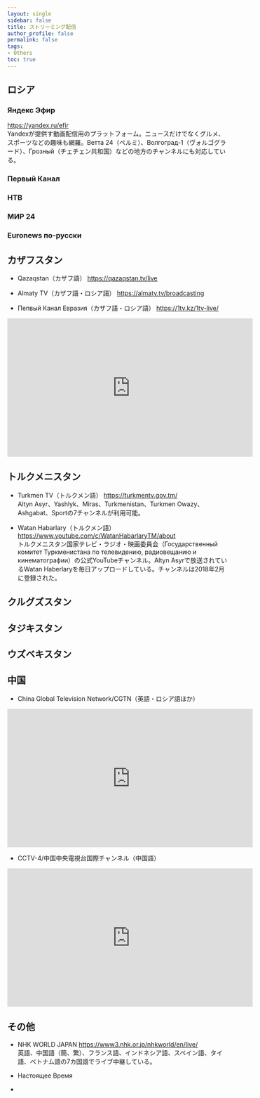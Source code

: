 ```yaml
---
layout: single
sidebar: false
title: ストリーミング配信
author_profile: false
permalink: false
tags:
- Others
toc: true
---
```

## ロシア
### Яндекс Эфир 
<a href="https://yandex.ru/efir">https://yandex.ru/efir</a><br>
Yandexが提供す動画配信用のプラットフォーム。ニュースだけでなくグルメ、スポーツなどの趣味も網羅。Ветта 24（ペルミ）、Волгоград-1（ヴォルゴグラード）、Грозный（チェチェン共和国）などの地方のチャンネルにも対応している。

### Первый Канал
### НТВ
### МИР 24
### Euronews по-русски

## カザフスタン
- Qazaqstan（カザフ語）
 <a href="https://qazaqstan.tv/live">https://qazaqstan.tv/live</a>


- Almaty TV（カザフ語・ロシア語）
<a href="https://almaty.tv/broadcasting">https://almaty.tv/broadcasting</a>

- Пепвый Канал Евразия（カザフ語・ロシア語）
<a href="https://1tv.kz/1tv-live/">https://1tv.kz/1tv-live/<a/>

<iframe width="560" height="315" src="https://www.youtube.com/embed/8eLV7GX1nOQ" frameborder="0" allow="accelerometer; autoplay; clipboard-write; encrypted-media; gyroscope; picture-in-picture" allowfullscreen></iframe>



## トルクメニスタン
- Turkmen TV（トルクメン語）
<a href="https://turkmentv.gov.tm/">https://turkmentv.gov.tm/</a><br>
Altyn Asyr、Yashlyk、Miras、Turkmenistan、Turkmen Owazy、Ashgabat、Sportの7チャンネルが利用可能。

- Watan Habarlary（トルクメン語）
<a href="https://www.youtube.com/c/WatanHabarlaryTM/about">https://www.youtube.com/c/WatanHabarlaryTM/about</a><br>
トルクメニスタン国家テレビ・ラジオ・映画委員会（Государственный комитет Туркменистана по телевидению, радиовещанию и кинематографии）の公式YouTubeチャンネル。Altyn Asyrで放送されているWatan Haberlaryを毎日アップロードしている。チャンネルは2018年2月に登録された。

## クルグズスタン
## タジキスタン
## ウズベキスタン

## 中国
- China Global Television Network/CGTN（英語・ロシア語ほか）
<iframe width="560" height="315" src="https://www.youtube.com/embed/HrbO-6EbT6k" frameborder="0" allow="accelerometer; autoplay; clipboard-write; encrypted-media; gyroscope; picture-in-picture" allowfullscreen></iframe>

- CCTV-4/中国中央電視台国際チャンネル（中国語）
<iframe width="560" height="315" src="https://www.youtube.com/embed/vCDDYb_M2B4" frameborder="0" allow="accelerometer; autoplay; clipboard-write; encrypted-media; gyroscope; picture-in-picture" allowfullscreen></iframe>

## その他
- NHK WORLD JAPAN <a href="https://www3.nhk.or.jp/nhkworld/en/live/">https://www3.nhk.or.jp/nhkworld/en/live/</a><br>
英語、中国語（簡、繁）、フランス語、インドネシア語、スペイン語、タイ語、ベトナム語の7カ国語でライブ中継している。

- Настоящее Время
- 
